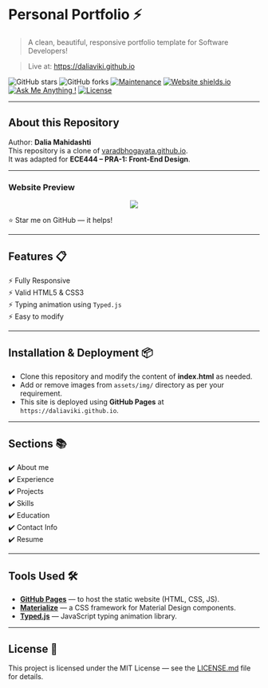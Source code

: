 # Personal Portfolio ⚡️
> A clean, beautiful, responsive portfolio template for Software Developers!

> Live at: https://daliaviki.github.io

![GitHub stars](https://img.shields.io/github/stars/daliaviki/daliaviki.github.io) 
![GitHub forks](https://img.shields.io/github/forks/daliaviki/daliaviki.github.io)
[![Maintenance](https://img.shields.io/badge/maintained-yes-green.svg)](https://github.com/daliaviki/daliaviki.github.io/commits/main)
[![Website shields.io](https://img.shields.io/badge/website-up-yellow)](https://daliaviki.github.io)
[![Ask Me Anything !](https://img.shields.io/badge/ask%20me-linkedin-1abc9c.svg)](https://www.linkedin.com/in/YOUR-LINKEDIN-HERE/)
[![License](http://img.shields.io/:license-mit-blue.svg?style=flat-square)](http://badges.mit-license.org)

---

## About this Repository
Author: **Dalia Mahidashti**  
This repository is a clone of [varadbhogayata.github.io](https://github.com/varadbhogayata/varadbhogayata.github.io).  
It was adapted for **ECE444 – PRA-1: Front-End Design**.

---

### Website Preview
<p align="center"> 
  <kbd>
    <a href="https://daliaviki.github.io" target="_blank"><img src="examples/preview.gif">
  </a>
  </kbd>
</p>

:star: Star me on GitHub — it helps!

---

## Features 📋
⚡️ Fully Responsive  
⚡️ Valid HTML5 & CSS3  
⚡️ Typing animation using `Typed.js`  
⚡️ Easy to modify  

---

## Installation & Deployment 📦
- Clone this repository and modify the content of **index.html** as needed.
- Add or remove images from `assets/img/` directory as per your requirement.
- This site is deployed using **GitHub Pages** at `https://daliaviki.github.io`.

---

## Sections 📚
✔️ About me  
✔️ Experience  
✔️ Projects  
✔️ Skills  
✔️ Education  
✔️ Contact Info  
✔️ Resume  

---

## Tools Used 🛠️
* [**GitHub Pages**](https://pages.github.com/) — to host the static website (HTML, CSS, JS).  
* [**Materialize**](https://materializecss.com/) — a CSS framework for Material Design components.  
* [**Typed.js**](https://mattboldt.com/demos/typed-js/) — JavaScript typing animation library.  

---

## License 📄
This project is licensed under the MIT License — see the [LICENSE.md](./LICENSE) file for details.
